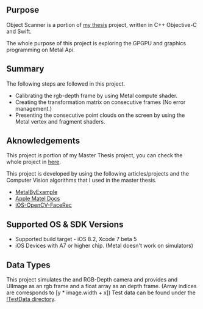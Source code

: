 Purpose
--------------

Object Scanner is a portion of [my thesis](https://github.com/ismailbozk/kinectObjectScanner) project, written in C++ Objective-C and Swift. 

The whole purpose of this project is exploring the GPGPU and graphics programming on Metal Api.

Summary
----------------

The following steps are followed in this project.

  * Calibrating the rgb-depth frame by using Metal compute shader.
  * Creating the transformation matrix on consecutive frames (No error management.)
  * Presenting the consecutive point clouds on the screen by using the Metal vertex and fragment shaders.
 
Aknowledgements
----------------

This project is portion of my Master Thesis project, you can check the whole project in [here](https://github.com/ismailbozk/kinectObjectScanner).

This project is developed by using the following articles/projects and the Computer Vision algorithms that I used in the master thesis.

* [MetalByExample](http://metalbyexample.com/)
* [Apple Matel Docs](https://developer.apple.com/metal/)
* [iOS-OpenCV-FaceRec](https://github.com/ekurutepe/iOS-OpenCV-FaceRec)

Supported OS & SDK Versions
-----------------------------

* Supported build target - iOS 8.2,  Xcode 7 beta 5
* iOS Devices with A7 or higher chip. (Metal doesn't work on simulators)

Data Types
--------------

This project simulates the and RGB-Depth camera and provides and UIImage as an rgb frame and a float array as an depth frame. (Array indices are corresponds to [y * image.width + x])
Test data can be found under the [!TestData directory](https://github.com/ismailbozk/ObjectScanner/tree/master/ObjectScanner/ObjectScanner/Resources/TestData).
